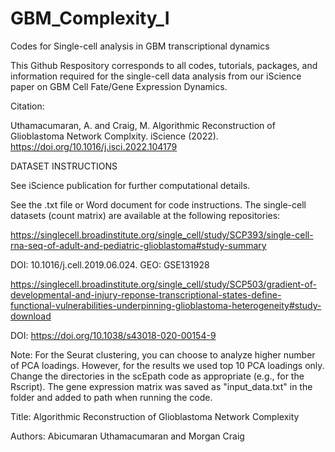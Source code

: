 # GBM_Complexity_I
Codes for Single-cell analysis in GBM transcriptional dynamics

This Github Respository corresponds to all codes, tutorials, packages, and information required for the single-cell data analysis from our iScience paper on GBM Cell Fate/Gene Expression Dynamics.

Citation:

Uthamacumaran, A. and Craig, M. Algorithmic Reconstruction of Glioblastoma Network Complxity. iScience (2022). 
https://doi.org/10.1016/j.isci.2022.104179



DATASET INSTRUCTIONS

See iScience publication for further computational details.

See the .txt file or Word document for code instructions. The single-cell datasets (count matrix) are available at the following repositories:

https://singlecell.broadinstitute.org/single_cell/study/SCP393/single-cell-rna-seq-of-adult-and-pediatric-glioblastoma#study-summary

DOI: 10.1016/j.cell.2019.06.024. GEO: GSE131928

https://singlecell.broadinstitute.org/single_cell/study/SCP503/gradient-of-developmental-and-injury-reponse-transcriptional-states-define-functional-vulnerabilities-underpinning-glioblastoma-heterogeneity#study-download

DOI: https://doi.org/10.1038/s43018-020-00154-9

Note: For the Seurat clustering, you can choose to analyze higher number of PCA loadings. However, for the results we used top 10 PCA loadings only.
Change the directories in the scEpath code as appropriate (e.g., for the Rscript). The gene expression matrix was saved as "input_data.txt" in the folder
and added to path when running the code.

Title: Algorithmic Reconstruction of Glioblastoma Network Complexity

Authors: Abicumaran Uthamacumaran and Morgan Craig

